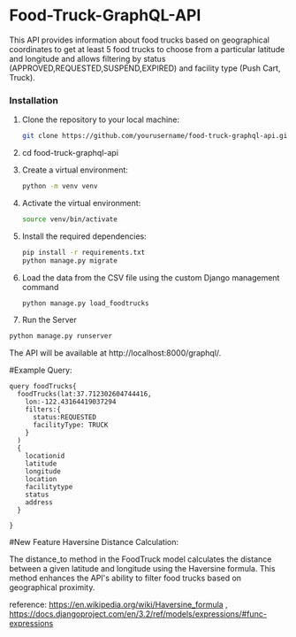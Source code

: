 # Food-Truck-GraphQL-API

This API provides information about food trucks based on geographical coordinates to get
at least 5 food trucks to choose from a particular latitude and longitude
and allows filtering by status (APPROVED,REQUESTED,SUSPEND,EXPIRED) and facility type (Push Cart, Truck).

### Installation

1. Clone the repository to your local machine:

   ```bash
   git clone https://github.com/yourusername/food-truck-graphql-api.git
2. cd food-truck-graphql-api
3. Create a virtual environment:
   ```bash
   python -m venv venv

5. Activate the virtual environment:
   ```bash
   source venv/bin/activate

7. Install the required dependencies:
   ```bash
   pip install -r requirements.txt
   python manage.py migrate

8. Load the data from the CSV file using the custom Django management command
    ```bash
    python manage.py load_foodtrucks

10. Run the Server
   ```bash
   python manage.py runserver
```
The API will be available at http://localhost:8000/graphql/.

#Example Query:

    
    query foodTrucks{
      foodTrucks(lat:37.712302604744416, 
        lon:-122.43164419037294
        filters:{
          status:REQUESTED
          facilityType: TRUCK
        }
      )
      {
        locationid
        latitude
        longitude
        location
        facilitytype
        status    
        address
      }
      
    }

#New Feature 
Haversine Distance Calculation:

The distance_to method in the FoodTruck model calculates the distance between a given latitude and longitude using the Haversine formula. This method enhances the API's ability to filter food trucks based on geographical proximity.

reference: https://en.wikipedia.org/wiki/Haversine_formula , https://docs.djangoproject.com/en/3.2/ref/models/expressions/#func-expressions 

